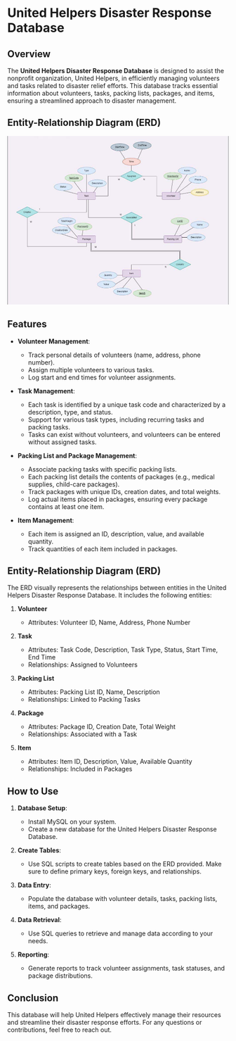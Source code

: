 # United Helpers Disaster Response Database

## Overview
The **United Helpers Disaster Response Database** is designed to assist the nonprofit organization, United Helpers, in efficiently managing volunteers and tasks related to disaster relief efforts. This database tracks essential information about volunteers, tasks, packing lists, packages, and items, ensuring a streamlined approach to disaster management.

## Entity-Relationship Diagram (ERD)
![ERD Diagram](https://github.com/ha547123456/ERD./blob/main/ERD.jpg)


## Features
- **Volunteer Management**: 
  - Track personal details of volunteers (name, address, phone number).
  - Assign multiple volunteers to various tasks.
  - Log start and end times for volunteer assignments.

- **Task Management**: 
  - Each task is identified by a unique task code and characterized by a description, type, and status.
  - Support for various task types, including recurring tasks and packing tasks.
  - Tasks can exist without volunteers, and volunteers can be entered without assigned tasks.

- **Packing List and Package Management**:
  - Associate packing tasks with specific packing lists.
  - Each packing list details the contents of packages (e.g., medical supplies, child-care packages).
  - Track packages with unique IDs, creation dates, and total weights.
  - Log actual items placed in packages, ensuring every package contains at least one item.

- **Item Management**:
  - Each item is assigned an ID, description, value, and available quantity.
  - Track quantities of each item included in packages.

## Entity-Relationship Diagram (ERD)
The ERD visually represents the relationships between entities in the United Helpers Disaster Response Database. It includes the following entities:

1. **Volunteer**
   - Attributes: Volunteer ID, Name, Address, Phone Number

2. **Task**
   - Attributes: Task Code, Description, Task Type, Status, Start Time, End Time
   - Relationships: Assigned to Volunteers

3. **Packing List**
   - Attributes: Packing List ID, Name, Description
   - Relationships: Linked to Packing Tasks

4. **Package**
   - Attributes: Package ID, Creation Date, Total Weight
   - Relationships: Associated with a Task

5. **Item**
   - Attributes: Item ID, Description, Value, Available Quantity
   - Relationships: Included in Packages

## How to Use
1. **Database Setup**:
   - Install MySQL on your system.
   - Create a new database for the United Helpers Disaster Response Database.

2. **Create Tables**:
   - Use SQL scripts to create tables based on the ERD provided. Make sure to define primary keys, foreign keys, and relationships.

3. **Data Entry**:
   - Populate the database with volunteer details, tasks, packing lists, items, and packages.

4. **Data Retrieval**:
   - Use SQL queries to retrieve and manage data according to your needs.

5. **Reporting**:
   - Generate reports to track volunteer assignments, task statuses, and package distributions.

## Conclusion
This database will help United Helpers effectively manage their resources and streamline their disaster response efforts. For any questions or contributions, feel free to reach out.
